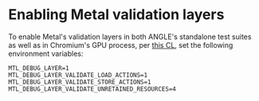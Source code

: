 # Enabling Metal validation layers

To enable Metal's validation layers in both ANGLE's standalone test
suites as well as in Chromium's GPU process, per [this
CL](https://chromium-review.googlesource.com/c/chromium/src/+/3584863), set the following environment variables:

```
MTL_DEBUG_LAYER=1
MTL_DEBUG_LAYER_VALIDATE_LOAD_ACTIONS=1
MTL_DEBUG_LAYER_VALIDATE_STORE_ACTIONS=1
MTL_DEBUG_LAYER_VALIDATE_UNRETAINED_RESOURCES=4
```
